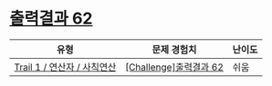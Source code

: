# [출력결과 62](https://www.codetree.ai/trails/complete/curated-cards/challenge-reading-k201815)

|유형|문제 경험치|난이도|
|---|---|---|
|[Trail 1 / 연산자 / 사칙연산](https://www.codetree.ai/trail-info/novice-low/)|[[Challenge]출력결과 62](https://www.codetree.ai/trails/complete/curated-cards/challenge-reading-k201815/)|쉬움|

